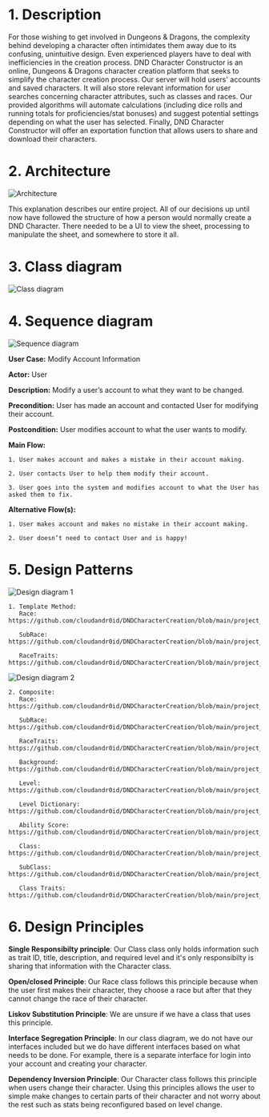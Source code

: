# 1. Description
For those wishing to get involved in Dungeons & Dragons, the complexity behind
developing a character often intimidates them away due to its confusing, unintuitive
design. Even experienced players have to deal with inefficiencies in the creation
process. DND Character Constructor is an online, Dungeons & Dragons character creation
platform that seeks to simplify the character creation process.
Our server will hold users' accounts and saved characters. It will also store
relevant information for user searches concerning character attributes, such as
classes and races. Our provided algorithms will automate calculations (including
dice rolls and running totals for proficiencies/stat bonuses) and suggest potential
settings depending on what the user has selected. Finally, DND Character Constructor
will offer an exportation function that allows users to share and download their
characters.

# 2. Architecture
![Architecture](https://raw.githubusercontent.com/cloudandr0id/DNDCharacterCreation/main/project_documentation/cs386_deliverables/D5/d5_architecture_diagram.PNG)

This explanation describes our entire project. All of our decisions up until now have followed the structure of how a person would normally create a DND Character.
There needed to be a UI to view the sheet, processing to manipulate the sheet, and somewhere to store it all.  

# 3. Class diagram
![Class diagram](https://raw.githubusercontent.com/cloudandr0id/DNDCharacterCreation/main/project_documentation/cs386_deliverables/deliverable_media/D5ClassDiagram_v1.0.2.jpg)

# 4. Sequence diagram
![Sequence diagram](https://raw.githubusercontent.com/cloudandr0id/DNDCharacterCreation/main/project_documentation/cs386_deliverables/deliverable_media/D5SequenceDiagram.JPG)


**User Case:** Modify Account Information

**Actor:** User

**Description:** Modify a user’s account to what they want to be changed.

**Precondition:** User has made an account and contacted User for modifying their account.

**Postcondition:** User modifies account to what the user wants to modify.

**Main Flow:**

    1. User makes account and makes a mistake in their account making.

    2. User contacts User to help them modify their account.

    3. User goes into the system and modifies account to what the User has asked them to fix.

**Alternative Flow(s):**

    1. User makes account and makes no mistake in their account making.

    2. User doesn’t need to contact User and is happy!

# 5. Design Patterns
![Design diagram 1](https://github.com/cloudandr0id/DNDCharacterCreation/blob/main/project_documentation/cs386_deliverables/deliverable_media/D5TM.PNG)

    1. Template Method:
       Race: https://github.com/cloudandr0id/DNDCharacterCreation/blob/main/project_documentation/misc_documents/Race.java

       SubRace: https://github.com/cloudandr0id/DNDCharacterCreation/blob/main/project_documentation/misc_documents/Subrace.java

       RaceTraits: https://github.com/cloudandr0id/DNDCharacterCreation/blob/main/project_documentation/misc_documents/RaceTraits.java


![Design diagram 2](https://github.com/cloudandr0id/DNDCharacterCreation/blob/main/project_documentation/cs386_deliverables/deliverable_media/D5CP.PNG)

    2. Composite:
       Race: https://github.com/cloudandr0id/DNDCharacterCreation/blob/main/project_documentation/misc_documents/Race.java

       SubRace: https://github.com/cloudandr0id/DNDCharacterCreation/blob/main/project_documentation/misc_documents/Subrace.java

       RaceTraits: https://github.com/cloudandr0id/DNDCharacterCreation/blob/main/project_documentation/misc_documents/RaceTraits.java

       Background: https://github.com/cloudandr0id/DNDCharacterCreation/blob/main/project_documentation/misc_documents/Background.java

       Level: https://github.com/cloudandr0id/DNDCharacterCreation/blob/main/project_documentation/misc_documents/Level.java

       Level Dictionary: https://github.com/cloudandr0id/DNDCharacterCreation/blob/main/project_documentation/misc_documents/LevelDict.java

       Ability Score: https://github.com/cloudandr0id/DNDCharacterCreation/blob/main/project_documentation/misc_documents/Ability.java

       Class: https://github.com/cloudandr0id/DNDCharacterCreation/blob/main/project_documentation/misc_documents/Class.java

       SubClass: https://github.com/cloudandr0id/DNDCharacterCreation/blob/main/project_documentation/misc_documents/Subclass.java

       Class Traits: https://github.com/cloudandr0id/DNDCharacterCreation/blob/main/project_documentation/misc_documents/ClassTraits.java

# 6. Design Principles

**Single Responsibilty principle**: Our Class class only holds information such as trait ID, title, description,
and required level and it's only responsibilty is sharing that information with the Character class.

**Open/closed Principle**: Our Race class follows this principle because when the user first makes their character,
they choose a race but after that they cannot change the race of their character.

**Liskov Substitution Principle**: We are unsure if we have a class that uses this principle.

**Interface Segregation Principle**: In our class diagram, we do not have our interfaces included but we do have
different interfaces based on what needs to be done. For example, there is a separate interface for login into your account and creating your character.

**Dependency Inversion Principle**: Our Character class follows this principle when users change their character.
Using this principles allows the user to simple make changes to certain parts of their character and not worry about
the rest such as stats being reconfigured based on level change.
